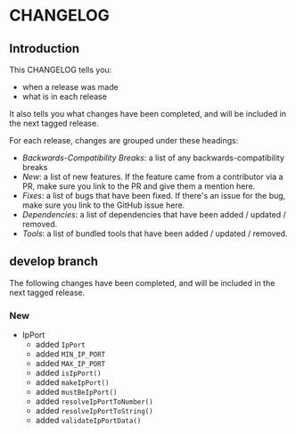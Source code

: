 # CHANGELOG

## Introduction

This CHANGELOG tells you:

* when a release was made
* what is in each release

It also tells you what changes have been completed, and will be included in the next tagged release.

For each release, changes are grouped under these headings:

* _Backwards-Compatibility Breaks_: a list of any backwards-compatibility breaks
* _New_: a list of new features. If the feature came from a contributor via a PR, make sure you link to the PR and give them a mention here.
* _Fixes_: a list of bugs that have been fixed. If there's an issue for the bug, make sure you link to the GitHub issue here.
* _Dependencies_: a list of dependencies that have been added / updated / removed.
* _Tools_: a list of bundled tools that have been added / updated / removed.

## develop branch

The following changes have been completed, and will be included in the next tagged release.

### New

* IpPort
  - added `IpPort`
  - added `MIN_IP_PORT`
  - added `MAX_IP_PORT`
  - added `isIpPort()`
  - added `makeIpPort()`
  - added `mustBeIpPort()`
  - added `resolveIpPortToNumber()`
  - added `resolveIpPortToString()`
  - added `validateIpPortData()`

